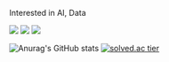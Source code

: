 Interested in AI, Data



<img src="https://img.shields.io/badge/Python-3776AB?style=flat-square&logo=Python&logoColor=white"/></a>
<img src="https://img.shields.io/badge/Tensorflow-FF6F00?style=flat-square&logo=Tensorflow&logoColor=white"/>
<img src="https://img.shields.io/badge/MySQL-4479A1?style=flat-square&logo=MySQLw&logoColor=white"/>

![Anurag's GitHub stats](https://github-readme-stats.vercel.app/api?username=woodywarhol9&show_icons=true&theme=dark)
[![solved.ac tier](http://mazassumnida.wtf/api/v2/generate_badge?boj={woodywarhol9})](https://solved.ac/{woodywarhol9})
